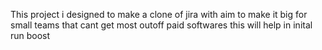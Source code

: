 This project i designed to make a clone of jira with aim to make it big for small teams that cant get most outoff paid softwares this will help in inital run boost
